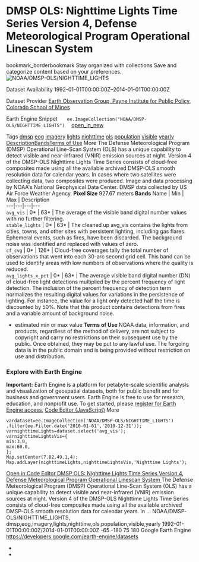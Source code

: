  
#  DMSP OLS: Nighttime Lights Time Series Version 4, Defense Meteorological Program Operational Linescan System 
bookmark_borderbookmark Stay organized with collections  Save and categorize content based on your preferences.
![NOAA/DMSP-OLS/NIGHTTIME_LIGHTS](https://developers.google.com/earth-engine/datasets/images/NOAA/NOAA_DMSP-OLS_NIGHTTIME_LIGHTS_sample.png) 

Dataset Availability
    1992-01-01T00:00:00Z–2014-01-01T00:00:00Z 

Dataset Provider
     [ Earth Observation Group, Payne Institute for Public Policy, Colorado School of Mines ](https://eogdata.mines.edu/dmsp/downloadV4composites.html) 

Earth Engine Snippet
     `    ee.ImageCollection("NOAA/DMSP-OLS/NIGHTTIME_LIGHTS")   ` [ open_in_new ](https://code.earthengine.google.com/?scriptPath=Examples:Datasets/NOAA/NOAA_DMSP-OLS_NIGHTTIME_LIGHTS) 

Tags
     [dmsp](https://developers.google.com/earth-engine/datasets/tags/dmsp) [eog](https://developers.google.com/earth-engine/datasets/tags/eog) [imagery](https://developers.google.com/earth-engine/datasets/tags/imagery) [lights](https://developers.google.com/earth-engine/datasets/tags/lights) [nighttime](https://developers.google.com/earth-engine/datasets/tags/nighttime) [ols](https://developers.google.com/earth-engine/datasets/tags/ols) [population](https://developers.google.com/earth-engine/datasets/tags/population) [visible](https://developers.google.com/earth-engine/datasets/tags/visible) [yearly](https://developers.google.com/earth-engine/datasets/tags/yearly)
[Description](https://developers.google.com/earth-engine/datasets/catalog/NOAA_DMSP-OLS_NIGHTTIME_LIGHTS#description)[Bands](https://developers.google.com/earth-engine/datasets/catalog/NOAA_DMSP-OLS_NIGHTTIME_LIGHTS#bands)[Terms of Use](https://developers.google.com/earth-engine/datasets/catalog/NOAA_DMSP-OLS_NIGHTTIME_LIGHTS#terms-of-use) More
The Defense Meteorological Program (DMSP) Operational Line-Scan System (OLS) has a unique capability to detect visible and near-infrared (VNIR) emission sources at night.
Version 4 of the DMSP-OLS Nighttime Lights Time Series consists of cloud-free composites made using all the available archived DMSP-OLS smooth resolution data for calendar years. In cases where two satellites were collecting data, two composites were produced.
Image and data processing by NOAA's National Geophysical Data Center. DMSP data collected by US Air Force Weather Agency.
**Pixel Size** 927.67 meters 
**Bands**
Name | Min | Max | Description  
---|---|---|---  
`avg_vis` |  0*  |  63*  | The average of the visible band digital number values with no further filtering.  
`stable_lights` |  0*  |  63*  | The cleaned up avg_vis contains the lights from cities, towns, and other sites with persistent lighting, including gas flares. Ephemeral events, such as fires, have been discarded. The background noise was identified and replaced with values of zero.  
`cf_cvg` |  0*  |  126*  | Cloud-free coverages tally the total number of observations that went into each 30-arc second grid cell. This band can be used to identify areas with low numbers of observations where the quality is reduced.  
`avg_lights_x_pct` |  0*  |  63*  | The average visible band digital number (DN) of cloud-free light detections multiplied by the percent frequency of light detection. The inclusion of the percent frequency of detection term normalizes the resulting digital values for variations in the persistence of lighting. For instance, the value for a light only detected half the time is discounted by 50%. Note that this product contains detections from fires and a variable amount of background noise.  
* estimated min or max value 
**Terms of Use**
NOAA data, information, and products, regardless of the method of delivery, are not subject to copyright and carry no restrictions on their subsequent use by the public. Once obtained, they may be put to any lawful use. The forgoing data is in the public domain and is being provided without restriction on use and distribution.
### Explore with Earth Engine
**Important:** Earth Engine is a platform for petabyte-scale scientific analysis and visualization of geospatial datasets, both for public benefit and for business and government users. Earth Engine is free to use for research, education, and nonprofit use. To get started, please [register for Earth Engine access.](https://console.cloud.google.com/earth-engine)
[Code Editor (JavaScript)](https://developers.google.com/earth-engine/datasets/catalog/NOAA_DMSP-OLS_NIGHTTIME_LIGHTS#code-editor-javascript-sample) More
```
vardataset=ee.ImageCollection('NOAA/DMSP-OLS/NIGHTTIME_LIGHTS')
.filter(ee.Filter.date('2010-01-01','2010-12-31'));
varnighttimeLights=dataset.select('avg_vis');
varnighttimeLightsVis={
min:3.0,
max:60.0,
};
Map.setCenter(7.82,49.1,4);
Map.addLayer(nighttimeLights,nighttimeLightsVis,'Nighttime Lights');
```
[ Open in Code Editor ](https://code.earthengine.google.com/?scriptPath=Examples:Datasets/NOAA/NOAA_DMSP-OLS_NIGHTTIME_LIGHTS)
[ DMSP OLS: Nighttime Lights Time Series Version 4, Defense Meteorological Program Operational Linescan System ](https://developers.google.com/earth-engine/datasets/catalog/NOAA_DMSP-OLS_NIGHTTIME_LIGHTS)
The Defense Meteorological Program (DMSP) Operational Line-Scan System (OLS) has a unique capability to detect visible and near-infrared (VNIR) emission sources at night. Version 4 of the DMSP-OLS Nighttime Lights Time Series consists of cloud-free composites made using all the available archived DMSP-OLS smooth resolution data for calendar years. In …
NOAA/DMSP-OLS/NIGHTTIME_LIGHTS, dmsp,eog,imagery,lights,nighttime,ols,population,visible,yearly 
1992-01-01T00:00:00Z/2014-01-01T00:00:00Z
-65 -180 75 180 
Google Earth Engine
https://developers.google.com/earth-engine/datasets
  * [ ](https://doi.org/https://eogdata.mines.edu/dmsp/downloadV4composites.html)
  * [ ](https://doi.org/https://developers.google.com/earth-engine/datasets/catalog/NOAA_DMSP-OLS_NIGHTTIME_LIGHTS)


